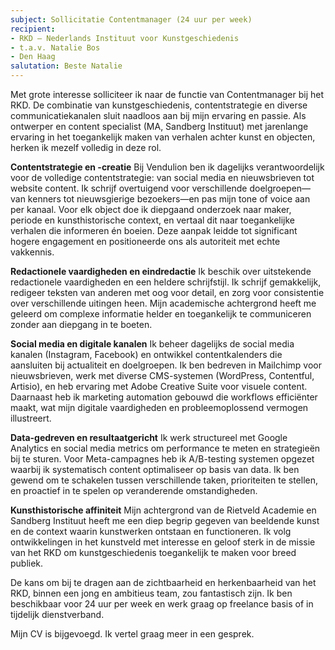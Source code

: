 ```yaml
---
subject: Sollicitatie Contentmanager (24 uur per week)
recipient:
- RKD – Nederlands Instituut voor Kunstgeschiedenis
- t.a.v. Natalie Bos
- Den Haag
salutation: Beste Natalie
---
```


Met grote interesse solliciteer ik naar de functie van Contentmanager bij het RKD. De combinatie van kunstgeschiedenis, contentstrategie en diverse communicatiekanalen sluit naadloos aan bij mijn ervaring en passie. Als ontwerper en content specialist (MA, Sandberg Instituut) met jarenlange ervaring in het toegankelijk maken van verhalen achter kunst en objecten, herken ik mezelf volledig in deze rol.

**Contentstrategie en -creatie**
Bij Vendulion ben ik dagelijks verantwoordelijk voor de volledige contentstrategie: van social media en nieuwsbrieven tot website content. Ik schrijf overtuigend voor verschillende doelgroepen—van kenners tot nieuwsgierige bezoekers—en pas mijn tone of voice aan per kanaal. Voor elk object doe ik diepgaand onderzoek naar maker, periode en kunsthistorische context, en vertaal dit naar toegankelijke verhalen die informeren én boeien. Deze aanpak leidde tot significant hogere engagement en positioneerde ons als autoriteit met echte vakkennis.

**Redactionele vaardigheden en eindredactie**
Ik beschik over uitstekende redactionele vaardigheden en een heldere schrijfstijl. Ik schrijf gemakkelijk, redigeer teksten van anderen met oog voor detail, en zorg voor consistentie over verschillende uitingen heen. Mijn academische achtergrond heeft me geleerd om complexe informatie helder en toegankelijk te communiceren zonder aan diepgang in te boeten.

**Social media en digitale kanalen**
Ik beheer dagelijks de social media kanalen (Instagram, Facebook) en ontwikkel contentkalenders die aansluiten bij actualiteit en doelgroepen. Ik ben bedreven in Mailchimp voor nieuwsbrieven, werk met diverse CMS-systemen (WordPress, Contentful, Artisio), en heb ervaring met Adobe Creative Suite voor visuele content. Daarnaast heb ik marketing automation gebouwd die workflows efficiënter maakt, wat mijn digitale vaardigheden en probleemoplossend vermogen illustreert.

**Data-gedreven en resultaatgericht**
Ik werk structureel met Google Analytics en social media metrics om performance te meten en strategieën bij te sturen. Voor Meta-campagnes heb ik A/B-testing systemen opgezet waarbij ik systematisch content optimaliseer op basis van data. Ik ben gewend om te schakelen tussen verschillende taken, prioriteiten te stellen, en proactief in te spelen op veranderende omstandigheden.

**Kunsthistorische affiniteit**
Mijn achtergrond van de Rietveld Academie en Sandberg Instituut heeft me een diep begrip gegeven van beeldende kunst en de context waarin kunstwerken ontstaan en functioneren. Ik volg ontwikkelingen in het kunstveld met interesse en geloof sterk in de missie van het RKD om kunstgeschiedenis toegankelijk te maken voor breed publiek.

De kans om bij te dragen aan de zichtbaarheid en herkenbaarheid van het RKD, binnen een jong en ambitieus team, zou fantastisch zijn. Ik ben beschikbaar voor 24 uur per week en werk graag op freelance basis of in tijdelijk dienstverband.

Mijn CV is bijgevoegd. Ik vertel graag meer in een gesprek.
